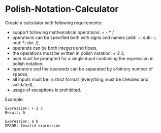 # Polish-Notation-Calculator
 
Create a calculator with following requirements:
  * support following mathematical operations: + - * /
  * operations can be specified both with signs and names (add: +; sub: -; mul: *; div: /),
  * operands can be both integers and floats,
  * the operations must be written in polish notation: + 2 3,
  * user must be prompted for a single input containing the expression in polish notation,
  * operators and the operands can be separated by arbitrary number of spaces,
  * all inputs must be in strict format (everything must be checked and validated),
  * usage of exceptions is prohibited.

Example:

    Expression: + 2 3
    Result: 5

    Expression: a b
	ERROR: Invalid expression
